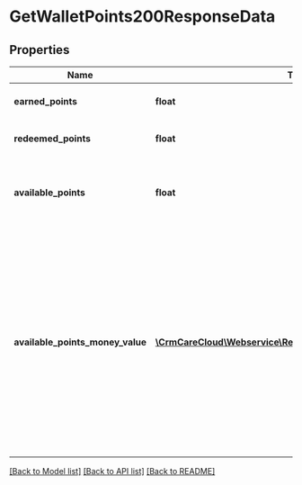 # GetWalletPoints200ResponseData

## Properties
Name | Type | Description | Notes
------------ | ------------- | ------------- | -------------
**earned_points** | **float** | Amount of earned points in time interval. | [optional] 
**redeemed_points** | **float** | Amount of redeemed points in time interval. | [optional] 
**available_points** | **float** | Amount of available points in the moment. Time interval has no influence to the result. | [optional] 
**available_points_money_value** | [**\CrmCareCloud\Webservice\RestApi\Client\Model\MoneyValue[]**](MoneyValue.md) | Parameter shows money representation of the &#x27;available_points&#x27; parameter. CareCloud calculates money value for every system currency. The calculation is available only if the customer  status allows a point payment. This setup is possible in CareCloud administration. | [optional] 

[[Back to Model list]](../../README.md#documentation-for-models) [[Back to API list]](../../README.md#documentation-for-api-endpoints) [[Back to README]](../../README.md)

